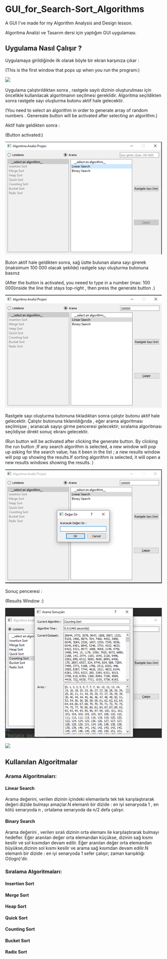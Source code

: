 # GUI_for_Search-Sort_Algorithms
<div class = "Box-body  px-5 pb-5">
  <article class = "markdown-body entry-content container-lg" itemprop= "text">
    <p>A GUI I've made for my Algorithm Analysis and Design lesson.</p>
    <p>Algoritma Analizi ve Tasarım dersi için yaptığım GUI uygulaması.</p>
    <h2><a  href="#GUI_for_Search-Sort_Algorithms "></a>Uygulama Nasıl Çalışır ?</h2>
    <p>Uygulamaya girildiğinde ilk olarak böyle bir ekran karşınıza çıkar : <p>
    <p>(This is the first window that pops up when you run the program:)</p>
    <p><a href="https://github.com/EgeISerbes/GUI_for_Search-Sort_Algorithms/blob/main/Screenshots/AnaMen%C3%BC.png"> <img src =https://github.com/EgeISerbes/GUI_for_Search-Sort_Algorithms/raw/main/Screenshots/AnaMen%C3%BC.png></a></p>
    <p>Uygulama çalıştırıldıktan sonra ,  rastgele sayılı dizinin oluşturulması için öncelikle kullanılacak algoritmanın seçilmesi gereklidir. Algoritma seçildikten sonra rastgele sayı oluşturma butonu aktif hale gelecektir. </p>
    <p>(You need to select an algorithm in order to generate array of random numbers . Genereate button will be activated after selecting an algorithm.)</p>
    <p>Aktif hale geldikten sonra : </p>
    <p>(Button activated:)</p>
    <p><a href="https://github.com/EgeISerbes/GUI_for_Search-Sort_Algorithms/blob/main/Screenshots/AlgoritmaSe%C3%A7ilmi%C5%9FAnaMen%C3%BC.png"> <img src="https://github.com/EgeISerbes/GUI_for_Search-Sort_Algorithms/raw/main/Screenshots/AlgoritmaSe%C3%A7ilmi%C5%9FAnaMen%C3%BC.png"></a></p>
    <p>Buton aktif hale geldikten sonra, sağ üstte bulunan alana sayı girerek (maksimum 100 000 olacak şekilde) rastgele sayı oluşturma butonuna basınız </p>
    <p>(After the button is activated, you neeed to type in a number (max: 100 000)inside the line that stays top-right , then press the generate button .)</p>
    <p><a href="https://github.com/EgeISerbes/GUI_for_Search-Sort_Algorithms/blob/main/Screenshots/Say%C4%B1Girilmi%C5%9FAnaMen%C3%BC.png"> <img src="https://github.com/EgeISerbes/GUI_for_Search-Sort_Algorithms/raw/main/Screenshots/Say%C4%B1Girilmi%C5%9FAnaMen%C3%BC.png"></a></p>
    <p> Rastgele sayı oluşturma butonuna tıkladıktan sonra çalıştır butonu aktif hale gelecektir. Çalıştır butonuna tıklanıldığında , eğer arama algoritması seçilmişse ; 
      aranacak sayıyı girme penceresi gelecektir; sıralama algoritması seçildiyse direkt sonuç ekranı gelecektir.</p>
    <p> (Run button will be activated after clicking the generate button. By clicking the run button ;If any  search algorithm is selected, a new window will pop up asking for the search value; has it been in the list ; a new results window will pop up showing the results.If sorting algorithm is selected, it will open a new results windows showing the results. )
    <p><a href="https://github.com/EgeISerbes/GUI_for_Search-Sort_Algorithms/blob/main/Screenshots/AranacakDe%C4%9FerMen%C3%BC.png"> <img src="https://github.com/EgeISerbes/GUI_for_Search-Sort_Algorithms/raw/main/Screenshots/AranacakDe%C4%9FerMen%C3%BC.png"></a></p>
    <p>Sonuç penceresi :</p>
    <p>(Results Window :) </p>
    <p><a href="https://github.com/EgeISerbes/GUI_for_Search-Sort_Algorithms/blob/main/Screenshots/S%C4%B1ralamaAlgoSonu%C3%A7.png"> <img src="https://github.com/EgeISerbes/GUI_for_Search-Sort_Algorithms/raw/main/Screenshots/S%C4%B1ralamaAlgoSonu%C3%A7.png"></a></p>
    <p><a href="https://github.com/EgeISerbes/GUI_for_Search-Sort_Algorithms/blob/main/Screenshots/AramaAlgoSonu%C3%A7.png"> <img src="https://github.com/EgeISerbes/GUI_for_Search-Sort_Algorithms/blob/main/Screenshots/AramaAlgoSonu%C3%A7.png"></a></p>
    <h2>Kullanılan Algoritmalar</h2>
    <h3>Arama Algoritmaları:</h3>
    <h4>Linear Search</h4>
    <p>Arama değerini, verilen dizinin içindeki elemanlarla tek tek karşılaştırarak değeri dizide bulmayı amaçlar.N elemanlı bir dizide : en iyi senaryoda 1 , en kötü senaryoda n , ortalama senaryoda da n/2 defa çalışır.</p>
    <h4>Binary Search</h4>
    <p>Arama değerini , verilen sıralı dizinin orta elemanı ile karşılaştırarak bulmayı hedefler. Eğer aranılan değer orta elemandan küçükse, dizinin sağ kısmı kesilir ve sol kısımdan devam edilir. Eğer aranılan değer orta elemandan büyükse,dizinin sol kısmı kesilir ve arama sağ kısımdan devam edilir.N elemanlı bir dizide : en iyi senaryoda 1 sefer çalışır; zaman karışıklığı O(logn)'dir. </p>
    <h3>Sıralama Algoritmaları:</h3>
    <h4>Insertion Sort</h4>
    <p></p>
    <h4>Merge Sort</h4>
    <p></p>
    <h4>Heap Sort</h4>
    <p></p>
    <h4>Quick Sort</h4>
    <p></p>
    <h4>Counting Sort</h4>
    <p></p>
    <h4>Bucket Sort</h4>
    <p></p>
    <h4>Radix Sort</h4>
    <p></p>
    
    


